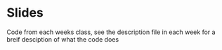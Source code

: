 # Slides
Code from each weeks class, see the description file in each week for a breif desciption of what the code does
